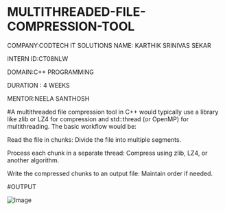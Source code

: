 # MULTITHREADED-FILE-COMPRESSION-TOOL

COMPANY:CODTECH IT SOLUTIONS NAME: KARTHIK SRINIVAS SEKAR

INTERN ID:CT08NLW

DOMAIN:C++ PROGRAMMING

DURATION : 4 WEEKS

MENTOR:NEELA SANTHOSH

#A multithreaded file compression tool in C++ would typically use a library like zlib or LZ4 for compression and std::thread (or OpenMP) for multithreading. The basic workflow would be:

Read the file in chunks: Divide the file into multiple segments.

Process each chunk in a separate thread: Compress using zlib, LZ4, or another algorithm.

Write the compressed chunks to an output file: Maintain order if needed.

#OUTPUT

![Image](https://github.com/user-attachments/assets/3502f92e-b425-45ca-a015-0414d347522e)
